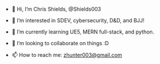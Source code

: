 - 👋 Hi, I’m Chris Shields, @Shields003

- 👀 I’m interested in SDEV, cybersecurity, D&D, and BJJ!

- 🌱 I’m currently learning UE5, MERN full-stack, and python.

- 💞️ I’m looking to collaborate on things :D

- 📫 How to reach me: zhunter003@gmail.com

<!---
Shields003/Shields003 is a ✨ special ✨ repository because its `README.md` (this file) appears on your GitHub profile.
You can click the Preview link to take a look at your changes.
--->
